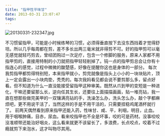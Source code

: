 ```yaml
---
title: "指甲性平味甘"
date: 2013-03-31 23:07:47
tags:
---
```


![20130331-232347.jpg](../../../images/2013/20130331-232347.jpg)

不习惯留指甲，可能是小时候练琴的习惯，必须得垂直按下去没东西挡着才觉得舒坦。所以几乎每周都在剪，差不多长出两三毫米就非得剪不可。好的指甲剪可以毫无感觉就轻巧剪去，曾经团购过一次足疗，包含一个修脚的服务，原来人家都不用指甲剪的，直接用特制的小刀就把指甲轻轻削掉了。钝一点的指甲剪总会让你有十指连心的感觉，过程中微微的酸楚感，好像在提醒你这也是身体的一部分。 每次我剪指甲都剪得特别短，本来指甲就小，剪完就像是指头上小小的一块块贴片，顶上一定会露出一小块肉垫，秃秃的。每次我妈看见都会说不要剪那么多，留点好看。但不知道为什么一直没能接受留指甲这种审美。既然从爪到甲的变短是一种进化，干嘛还要留那么长，逆向任其生长，还要往上面描描画画，贴一堆亮钻，我一直在想那些做完美甲的一双镶满亮钻的手，洗澡怎么办，洗头怎么办，敲个字都麻烦吧，更不用说干活了，当然这样的手是不用干活的，只需要捏稳鸡尾酒杯就行了。 前两天偶然看到原来指甲还能入药，性味甘、咸、平，利咽，明目，止血。用于咽喉肿痛，目赤，尿血。看来咬指甲也不全是坏事，咬的可是药材。没事咬咬没准顺带还能治好咽炎，这么看来就更不该留长了，多浪费，长点咬点，咬着不过瘾就剪下来泡水，这才叫物尽其用。